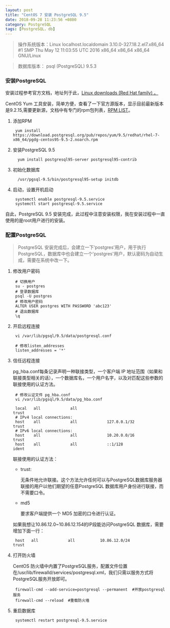 ```yaml
---
layout: post
title: "CentOS 7 安装 PostgreSQL 9.5"
date: 2018-09-28 11:23:56 +0800
category: PostgreSQL
tags: [PostgreSQL，db]
---
```


> 操作系统版本：Linux localhost.localdomain 3.10.0-327.18.2.el7.x86_64 #1 SMP Thu May 12 11:03:55 UTC 2016 x86_64 x86_64 x86_64 GNU/Linux

> 数据库版本： psql (PostgreSQL) 9.5.3

### 安装PostgreSQL

安装过程参考官方文档，地址列于此，[Linux downloads (Red Hat family) 。](https://www.postgresql.org/download/linux/redhat/)

CentOS Yum 工具安装，简单方便，查看了一下官方源版本，显示目前最新版本是9.2.15,需要更新源，文档中有专门的rpm包列表，[RPM LIST](https://yum.postgresql.org/repopackages.php)。

1. 添加RPM
	
		yum install https://download.postgresql.org/pub/repos/yum/9.5/redhat/rhel-7-x86_64/pgdg-centos95-9.5-2.noarch.rpm

2. 安装PostgreSQL 9.5

		 yum install postgresql95-server postgresql95-contrib

3. 初始化数据库

		 /usr/pgsql-9.5/bin/postgresql95-setup initdb

4. 启动，设置开机启动

		systemctl enable postgresql-9.5.service
		systemctl start postgresql-9.5.service
		
自此，PostgreSQL 9.5 安装完成，此过程中注意安装权限，我在安装过程中一直使用的是root用户进行的安装。

### 配置PostgreSQL

> PostgreSQL 安装完成后，会建立一下‘postgres’用户，用于执行PostgreSQL，数据库中也会建立一个'postgres'用户，默认密码为自动生成，需要在系统中改一下。

1. 修改用户密码

		# 切换用户
		su - postgres
		# 登录数据库
		psql -U postgres 
		# 修改用户密码
		ALTER USER postgres WITH PASSWORD 'abc123'
		# 退出数据库
		\q

2. 开启远程连接

		vi /var/lib/pgsql/9.5/data/postgresql.conf 
		
		# 修改listen_addresses
		listen_addresses = '*'
		
3. 信任远程连接
		
	pg_hba.conf每条记录声明一种联接类型，一个客户端 IP 地址范围（如果和联接类型相关的话），一个数据库名，一个用户名字，以及对匹配这些参数的联接使用的认证方法。
	
		# 修改认证文件 pg_hba.conf
		vi /var/lib/pgsql/9.5/data/pg_hba.conf
		
		local   all             all                                     trust
		# IPv4 local connections:
		host    all             all             127.0.0.1/32            trust
		# IPv6 local connections:
		host    all             all             10.20.0.0/16            trust
		host    all             all             ::1/128                 ident

	联接使用的认证方法：
	
	- trust:
	
		无条件地允许联接。这个方法允许任何可以与PostgreSQL数据库服务器联接的用户以他们期望的任意PostgreSQL 数据库用户身份进行联接，而不需要口令。
		
	- md5
	
		要求客户端提供一个 MD5 加密的口令进行认证。
		
	如果我想让10.86.12.0~10.86.12.154的IP段能访问PostgreSQL 数据库，需要增加下面一行：
	
		host   all             all           10.86.12.0/24                  trust
	

4. 打开防火墙

	 CentOS 防火墙中内置了PostgreSQL服务，配置文件位置在/usr/lib/firewalld/services/postgresql.xml，我们只需以服务方式将PostgreSQL服务开放即可。
	 
	 	firewall-cmd --add-service=postgresql --permanent  #开放postgresql服务
    	firewall-cmd --reload  #重载防火墙
    	
5. 重启数据库

		systemctl restart postgresql-9.5.service